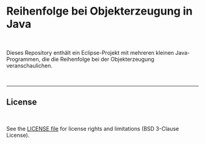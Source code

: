 # Reihenfolge bei Objekterzeugung in Java #

<br>

Dieses Repository enthält ein Eclipse-Projekt mit mehreren kleinen Java-Programmen, die die Reihenfolge bei der Objekterzeugung veranschaulichen.

<br>

----

## License ##

<br>

See the [LICENSE file](LICENSE.md) for license rights and limitations (BSD 3-Clause License).

<br>